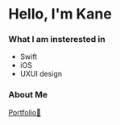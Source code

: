 # Hello, I'm Kane 

### What I am insterested in
- Swift
- iOS
- UXUI design

### About Me
[Portfolio📝](https://hyennaeon.notion.site/Hello-This-is-Hyein-Kim-bc5f52d2086b4cefbeefccf77fa82db9?pvs=4)
